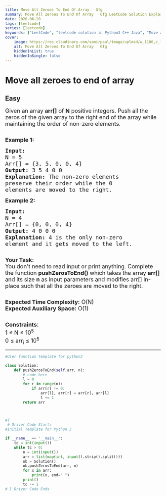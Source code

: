 ```yaml
---
title: Move All Zeroes To End Of Array   Gfg
summary: Move All Zeroes To End Of Array   Gfg LeetCode Solution Explained
date: 2020-06-20
tags: [leetcode]
series: [leetcode]
keywords: ["LeetCode", "leetcode solution in Python3 C++ Java", "Move all zeroes to end of array - GFG LeetCode Solution Explained"]
cover:
    image: https://res.cloudinary.com/samirpaul/image/upload/w_1100,c_fit,co_rgb:FFFFFF,l_text:Arial_75_bold:Move All Zeroes To End Of Array   Gfg - Solution Explained/problem-solving.webp
    alt: Move All Zeroes To End Of Array   Gfg
    hiddenInList: true
    hiddenInSingle: false
---
```



# Move all zeroes to end of array
## Easy
<div class="problems_problem_content__Xm_eO"><p><span style="font-size: 18px;">Given an array <strong>arr[]</strong> of <strong>N</strong> positive integers. Push all the zeros of the given array to the right end of the array while maintaining the order of non-zero elements.</span></p>
<p><br><span style="font-size: 18px;"><strong>Example 1:</strong></span></p>
<pre><span style="font-size: 18px;"><strong>Input:
</strong>N = 5
Arr[] = {3, 5, 0, 0, 4}
<strong>Output:</strong> 3 5 4 0 0
<strong>Explanation:</strong> The non-zero elements
preserve their order while the 0
elements are moved to the right.
</span></pre>
<p><span style="font-size: 18px;"><strong>Example 2:</strong></span></p>
<pre><span style="font-size: 18px;"><strong>Input:
</strong>N = 4
Arr[] = {0, 0, 0, 4}
<strong>Output:</strong> 4 0 0 0
<strong>Explanation:</strong>&nbsp;4 is the only non-zero
element and it gets moved to the left.
</span></pre>
<p><br><span style="font-size: 18px;"><strong>Your Task:</strong><br>You don't need to read input or print anything. Complete the function <strong>pushZerosToEnd()</strong>&nbsp;which takes the&nbsp;array <strong>arr[] </strong>and its size&nbsp;<strong>n</strong>&nbsp;as input parameters&nbsp;and modifies arr[] in-place such that all the zeroes are moved to the&nbsp;right.&nbsp;&nbsp;</span></p>
<p><br><span style="font-size: 18px;"><strong>Expected Time Complexity:</strong>&nbsp;O(N)<br><strong>Expected Auxiliary Space:</strong>&nbsp;O(1)</span></p>
<p><br><span style="font-size: 18px;"><strong>Constraints:</strong><br>1 ≤ N&nbsp;≤ 10<sup>5</sup><br>0 ≤ arr<sub>i</sub> ≤ 10<sup>5</sup></span></p></div>

---




```python
#User function Template for python3

class Solution:
	def pushZerosToEnd(self,arr, n):
    	# code here
    	l = 0
    	for r in range(n):
    	    if arr[r] != 0:
    	        arr[l], arr[r] = arr[r], arr[l]
    	        l += 1
        return arr
    	


#{ 
 # Driver Code Starts
#Initial Template for Python 3

if __name__ == '__main__':
    tc = int(input())
    while tc > 0:
        n = int(input())
        arr = list(map(int, input().strip().split()))
        ob = Solution()
        ob.pushZerosToEnd(arr, n)
        for x in arr:
            print(x, end=" ")
        print()
        tc -= 1
# } Driver Code Ends
```
